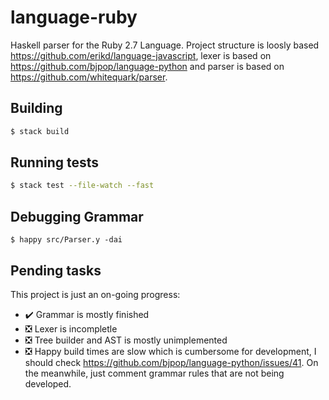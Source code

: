 language-ruby
============

Haskell parser for the Ruby 2.7 Language. Project structure is loosly based https://github.com/erikd/language-javascript, lexer is based on https://github.com/bjpop/language-python and parser is based on https://github.com/whitequark/parser. 

## Building

```bash
$ stack build
```

## Running tests

```bash
$ stack test --file-watch --fast
```

## Debugging Grammar

```
$ happy src/Parser.y -dai
```

## Pending tasks

This project is just an on-going progress: 

* :heavy_check_mark: Grammar is mostly finished
* :negative_squared_cross_mark: Lexer is incompletle
* :negative_squared_cross_mark: Tree builder and AST is mostly unimplemented 
* :negative_squared_cross_mark: Happy build times are slow which is cumbersome for development, I should check https://github.com/bjpop/language-python/issues/41. On the meanwhile, just comment grammar rules that are not being developed.  
